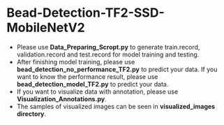 # Bead-Detection-TF2-SSD-MobileNetV2
- Please use **Data_Preparing_Scropt.py** to generate train.record, validation.record and test.record for model training and testing.
- After finishing model training, please use **bead_detection_no_performance_TF2.py** to predict your data. If you want to know the performance result, please use **bead_detection_model_TF2.py** to predict your data.
- If you want to visualize data with annotation, please use **Visualization_Annotations.py**.
- The samples of visualized images can be seen in **visualized_images directory**.
